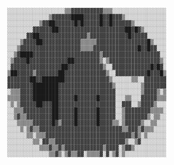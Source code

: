       ░░░░░░░░░░░░░░░░░░▒▒▓▓▓▓▓▓▓▓▓▓▒▒▒░░░░░░░░░░░░░░░░░
      ░░░░░░░░░░░░░▒▓▓▓▓▓▓████▓▓▓▓▓█▓▓█▓▓▓▒░░░░░░░░░░░░░
      ░░░░░░░░░░▒▓▓██▓▓▓▓▓▓█▓█▓▓▓▓▓█▓▓█▓▓▓▓▓▓▒░░░░░░░░░░
      ░░░░░░░░▓▓▓▓▓▓██▓▓▓▓▓▓▓▓▓▓▓▓▓▓▓▓▓▓▓▓▓██▓█▓▒░░░░░░░
      ░░░░░░▓▓██▓▓▓▓▓▓▓▓▓▓▓▓▓▓▓▒▓▓▓▓▓▓▓▓▓▓▓▓█▓▓▓▓▓░░░░░░
      ░░░░▒▓▓▓▓██▓▓▓▓▓▓▓▓▓▓▓▓▒▒▒▒▒▓▓▓▓▓▓▓▓▓▓▓▓▓▓▓▓█▒░░░░
      ░░░▒▓▓▓▓▓▓▓▓▓▓▓▓▓▓▓▓▓▓▓▒▒▒▒▓▓▓▓▓▓▓▓▓▓▓▓▓▓█▓▓█▓▓░░░
      ░░▒▓████▓▓▓▓▓▓▓▓▓▓▓▓▓▓▓▓▓▓▓▓▓▒▓▓▓▓▓▓▓▓▓▓▓▓▓▓▓▓▓▓░░
      ░▒▓▓▓▓█▓▓▓▓▓▓▓▓▓▓▓▓██▓▓▓▓▓▓▓▓▒░▒▓▓▓▓▓▓▓▓▓▓▓▓▓▓▓▓▒░
      ░▓▓▓▓▓▓▓▓▓▓▓▓▓▓▓▓██▓▓▓▓▓▓▓▓▓▓▓▒░░▓▓▓▓▓▓▓▓▓▓▓▓█▓█▓░
      ▒██▓▓▓▓▓▒▓▓▓▓▓▓▓██▓▓▓▓▓▓▓▓▓▓▓▓▓▒░░▓▓▓▓▓▓▓▓▓▓█▓▓▓█▒
      ▓▓▓▓▓▓▓██▓▓███████▓▓▓▓▓▓▓▓▓▓▓▓▓▓▒░░░░░░▒▒░░▓▓▓▓▓▓▓
      ▓▓▓▓▓▓▓▓████████▓▓▓▓▓▓▓▓▓▓▓▓▓▓▓▓▓▒░░░░░░░░▒▓▓▓▓▓▓▓
      ░▒▒▒▓▓▓▓████████▓▓▓▓▓▓▓▓▓▓▓▓▓▓▓▓▓▓░░░░░░░░▒▓▓▓▓▒░▒
      ▒▒▒▒▓▓▓▓████████▓▓▓▓▓█▓▓▓▓▓▓█▓▓▓▓▓░░░▒▒░░░▓▓▓▓▓▒▒▒
      ░▒░▒▓▓▓▓▓██▓▓▓██▓▓▓▓▓▓▓▓▓▓▓▓▓▓▓▓▓▓░░▓▓▓░░▒▓▓▓▓▒░░░
      ░░▒▒▒▓▓▓▓▓▓▓▓▓██▓▓▓▓▓█▓▓▓▓▓▓█▓▓▓▓▓░░▒▓▓▓▓▓▓▓▓▒▒▒▒░
      ░░▒▓▒▒▓▓▓▓▓▓▓▓██▓▓▓▓▓█▓▓▓▓▓▓█▓▓▓▓▓░░▒▓▓▓▓▓▓▓▒░▒▒░░
      ░░░▒▒▒▒▒▓▓▓▓▓▓█▓▒▓▓▓▓█▓▓▓▓▓▓█▓▓▓▓▒▒░▒▓▓▓▓▓▒░░▒▒░░░
      ░░░░▒░▒▓▒▒▓▓▓▓▓▓▓▓▓▓▓▓▓▓▓▓▓▓▓▓▓▓▓▓▓▓▒▒▓▓▓▒▓▒▒▒░░░░
      ░░░░░░▒▒░▒▒▒▓▓▓▓▓▓▓▓▓▓▓▓▓▓▓▓▓▓▓▓▓▓▓▓▓▓▓▒▓▒░▒░░░░░░
      ░░░░░░░░▒▒░▓▓▒▒▓▓▓▓▓▓▓▓▓▓▓▓▓▓▓▓▓▓▓▓▓▓▒░░▒▓░░░░░░░░
      ░░░░░░░░░░▒▒▒▓▒▒▓▒▓▓▓▓▓▓▓▓▓▓▓▓▒▓▓▓▓░▒▓▓▒░░░░░░░░░░
      ░░░░░░░░░░░░░▒▒▓▒░▒▓▒▒▓▓░▒▒▒▒▓░▓░▒▓░▒░░░░░░░░░░░░░
